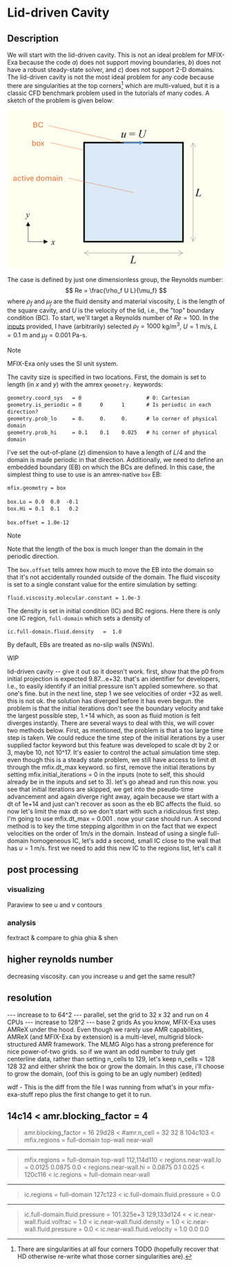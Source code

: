 # Lid-driven Cavity

## Description
We will start with the lid-driven cavity. This is not an ideal problem for MFIX-Exa because
the code *a*) does not support moving boundaries, *b*) does not have a robust
steady-state solver, and *c*) does not support 2-D domains. The lid-driven cavity is not
the most ideal problem for any code because there are singularities at the top corners[^1]
which are multi-valued, but it is a classic CFD benchmark problem used in the tutorials of
many codes. A sketch of the problem is given below:
[^1]: There are singularities at all four corners TODO (hopefully recover that HD otherwise re-write what those corner singularities are).

![Sketch of the lid-driven cavity](figs/sketch.png)

The case is defined by just one dimensionless group, the Reynolds number:
$$
Re = \frac{\rho_f U L}{\mu_f}
$$
where $\rho_f$ and $\mu_f$ are the fluid density and material viscosity, $L$ is the length of
the square cavity, and $U$ is the velocity of the lid, i.e., the "top" boundary condition (BC).
To start, we'll target a Reynolds number of $Re = 100$. In the [inputs](./run/inputs) provided,
I have (arbitrarily) selected $\rho_f = 1000$ kg/m<sup>3</sup>, $U = 1$ m/s, $L = 0.1$ m
and $\mu_f = 0.001$ Pa-s.

> [!NOTE]
> MFIX-Exa only uses the SI unit system.

The cavity size is specified in two locations. First, the domain is set to length (in $x$ and $y$)
with the amrex `geometry.` keywords:
```
geometry.coord_sys   = 0                     # 0: Cartesian
geometry.is_periodic = 0      0      1       # Is periodic in each direction?
geometry.prob_lo     = 0.     0.     0.      # lo corner of physical domain
geometry.prob_hi     = 0.1    0.1    0.025   # hi corner of physical domain
```
I've set the out-of-plane ($z$) dimension to have a length of $L/4$ and the domain is
made periodic in that direction. Additionally, we need to define an embedded boundary (EB)
on which the BCs are defined. In this case, the simplest thing to use to use is an amrex-native `box` EB:
```
mfix.geometry = box

box.Lo = 0.0  0.0  -0.1
box.Hi = 0.1  0.1   0.2

box.offset = 1.0e-12
```

> [!NOTE]
> Note that the length of the box is much longer than the domain in the periodic direction.

The `box.offset` tells amrex how much to move the EB into the domain so that it's not
accidentally rounded outside of the domain. The fluid viscosity is set to a single constant
value for the entire simulation by setting:
```
fluid.viscosity.molecular.constant = 1.0e-3
```
The density is set in initial condition (IC) and BC regions. Here there is only one IC region, `full-domain`
which sets a density of
```
ic.full-domain.fluid.density   =  1.0
```
By default, EBs are treated as no-slip walls (NSWs).




WIP

lid-driven cavity -- give it out so it doesn't work. first, show that the p0 from initial projection is expected 9.87...e+32. that's an identifier for developers, I.e., to easily identify if an initial pressure isn't applied somewhere. so that one's fine. but in the next line, step 1 we see velocities of order +32 as well. this is not ok. the solution has diverged before it has even begun. the problem is that the initial iterations don't see the boundary velocity and take the largest possible step, 1.+14 which, as soon as fluid motion is felt diverges instantly. There are several ways to deal with this, we will cover two methods below.
First, as mentioned, the problem is that a too large time step is taken. We could reduce the time step of the initial iterations by a user supplied factor keyword but this feature was developed to scale dt by 2 or 3, maybe 10, not 10^17. It's easier to control the actual simulation time step. even though this is a steady state problem, we still have access to limit dt through the mfix.dt_max keyword. so first, remove the initial iterations by setting mfix.initial_iterations = 0  in the inputs (note to self, this should already be in the inputs and set to 3). let's go ahead and run this now. you see that initial iterations are skipped, we get into the pseudo-time advancement and again diverge right away, again because we start with a dt of 1e+14 and just can't recover as soon as the eb BC affects the fluid. so now let's limit the max dt so we don't start with such a ridiculous first step. I'm going to use mfix.dt_max = 0.001 . now your case should run.
A second method is to key the time stepping algorithm in on the fact that we expect velocities on the order of 1m/s in the domain. Instead of using a single full-domain homogeneous IC, let's add a second, small IC close to the wall that has $u$ = 1 m/s. first we need to add this new IC to the regions list, let's call it
## post processing
### visualizing
Paraview to see u and v contours
### analysis
fextract & compare to ghia ghia & shen
## higher reynolds number
decreasing viscosity. can you increase u and get the same result?
## resolution
--- increase to to 64^2
--- parallel, set the grid to 32 x 32 and run on 4 CPUs
--- increase to 128^2
--- base 2 grids
As you know, MFIX-Exa uses AMReX under the hood. Even though we rarely use AMR capabilities, AMReX (and MFIX-Exa by extension) is a multi-level, multigrid block-structured AMR framework. The MLMG Algo has a strong preference for nice power-of-two grids. so if we want an odd number to truly get centerline data, rather than setting n_cells to 129, let's keep n_cells = 128 128 32 and either shrink the box or grow the domain. In this case, i'll choose to grow the domain, (oof this is going to be an ugly number) (edited)


wdf - This is the diff from the file I was running from what's in your
mfix-exa-stuff repo plus the first change to get it to run.

14c14
< amr.blocking_factor = 4
---
> amr.blocking_factor = 16
29d28
< #amr.n_cell =  32  32  8
104c103
< mfix.regions = full-domain  top-wall  near-wall
---
> mfix.regions = full-domain  top-wall
112,114d110
< regions.near-wall.lo    =  0.0125   0.0875  0.0
< regions.near-wall.hi    =  0.0875   0.1     0.025
<
120c116
< ic.regions = full-domain  near-wall
---
> ic.regions = full-domain
127c123
< ic.full-domain.fluid.pressure  =  0.0
---
> ic.full-domain.fluid.pressure  = 101.325e+3
129,133d124
<
< ic.near-wall.fluid.volfrac   =  1.0
< ic.near-wall.fluid.density   =  1.0
< ic.near-wall.fluid.pressure  =  0.0
< ic.near-wall.fluid.velocity  =  1.0  0.0  0.0
